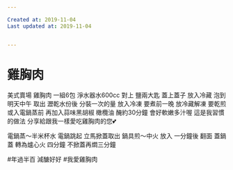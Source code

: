 ```yaml
---

Created at: 2019-11-04
Last updated at: 2019-11-04


---
```


# 雞胸肉


美式賣場 雞胸肉 一組6包
淨水器水600cc 對上 鹽兩大匙 蓋上蓋子 放入冷藏
泡到明天中午 取出 瀝乾水份後 分裝一次的量 放入冷凍 要煮前一晚 放冷藏解凍
要乾煎或入電鍋蒸前 再加入蒜味黑胡椒 橄欖油 醃約30分鐘 會好軟嫩多汁喔
這是我習慣的做法 分享給跟我一樣愛吃雞胸肉的您💕

電鍋蒸～半米杯水 電鍋跳起 立馬掀蓋取出
鍋具煎～中火 放入 一分鐘後 翻面 蓋鍋蓋 轉為爐心火 四分鐘 不掀蓋再燜三分鐘

#年過半百 減醣好好
#我愛雞胸肉

